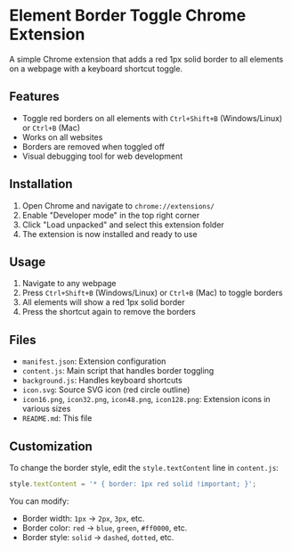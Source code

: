 # Element Border Toggle Chrome Extension

A simple Chrome extension that adds a red 1px solid border to all elements on a webpage with a keyboard shortcut toggle.

## Features

- Toggle red borders on all elements with `Ctrl+Shift+B` (Windows/Linux) or `Ctrl+B` (Mac)
- Works on all websites
- Borders are removed when toggled off
- Visual debugging tool for web development

## Installation

1. Open Chrome and navigate to `chrome://extensions/`
2. Enable "Developer mode" in the top right corner
3. Click "Load unpacked" and select this extension folder
4. The extension is now installed and ready to use

## Usage

1. Navigate to any webpage
2. Press `Ctrl+Shift+B` (Windows/Linux) or `Ctrl+B` (Mac) to toggle borders
3. All elements will show a red 1px solid border
4. Press the shortcut again to remove the borders

## Files

- `manifest.json`: Extension configuration
- `content.js`: Main script that handles border toggling
- `background.js`: Handles keyboard shortcuts
- `icon.svg`: Source SVG icon (red circle outline)
- `icon16.png`, `icon32.png`, `icon48.png`, `icon128.png`: Extension icons in various sizes
- `README.md`: This file

## Customization

To change the border style, edit the `style.textContent` line in `content.js`:

```javascript
style.textContent = '* { border: 1px red solid !important; }';
```

You can modify:
- Border width: `1px` → `2px`, `3px`, etc.
- Border color: `red` → `blue`, `green`, `#ff0000`, etc.
- Border style: `solid` → `dashed`, `dotted`, etc.
